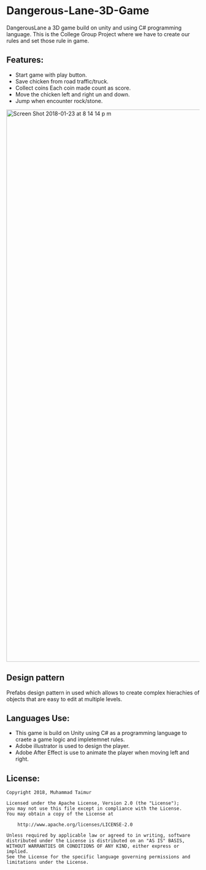 # Dangerous-Lane-3D-Game

DangerousLane a 3D game build on unity and using C# programming language.
This is the College Group Project where we have to create our rules and set those rule in game.

## Features:
* Start game with play button.
* Save chicken from road traffic/truck.
* Collect coins Each coin made count as score.
* Move the chicken left and right un and down. 
* Jump when encounter rock/stone.

<img width="1440" alt="Screen Shot 2018-01-23 at 8 14 14 p m" src="https://user-images.githubusercontent.com/27746978/90346237-4f769180-e01f-11ea-9282-b4c5f93f3b0a.png">

## Design pattern
Prefabs design pattern in used which allows to create complex hierachies of objects that are easy to edit at multiple levels.

## Languages Use:

* This game is build on Unity using C# as a programming language to craete a game logic and impletemnet rules.
* Adobe illustrator is used to design the player.
* Adobe After Effect is use to animate the player when moving left and right.

## License:
```
Copyright 2018, Muhammad Taimur

Licensed under the Apache License, Version 2.0 (the "License");
you may not use this file except in compliance with the License.
You may obtain a copy of the License at

    http://www.apache.org/licenses/LICENSE-2.0

Unless required by applicable law or agreed to in writing, software
distributed under the License is distributed on an "AS IS" BASIS,
WITHOUT WARRANTIES OR CONDITIONS OF ANY KIND, either express or implied.
See the License for the specific language governing permissions and
limitations under the License.
```
